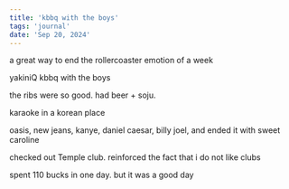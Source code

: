 ```yaml
---
title: 'kbbq with the boys'
tags: 'journal'
date: 'Sep 20, 2024'
---
```


a great way to end the rollercoaster emotion of a week

yakiniQ kbbq with the boys

the ribs were so good. had beer + soju.

karaoke in a korean place

oasis, new jeans, kanye, daniel caesar, billy joel, and ended it with sweet caroline

checked out Temple club. reinforced the fact that i do not like clubs

spent 110 bucks in one day. but it was a good day

